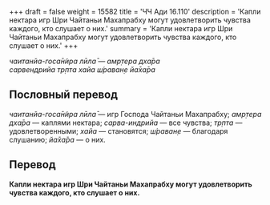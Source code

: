 +++
draft = false
weight = 15582
title = 'ЧЧ Ади 16.110'
description = 'Капли нектара игр Шри Чайтаньи Махапрабху могут удовлетворить чувства каждого, кто слушает о них.'
summary = 'Капли нектара игр Шри Чайтаньи Махапрабху могут удовлетворить чувства каждого, кто слушает о них.'
+++

_чаитанйа-госа̄н̃ира лӣла̄ — амр̣тера дха̄ра  
сарвендрийа тр̣пта хайа ш́раван̣е йа̄ха̄ра_

## Пословный перевод

_чаитанйа_\-_госа̄н̃ира_ _лӣла̄_ — игр Господа Чайтаньи Махапрабху; _амр̣тера_ _дха̄ра_ — каплями нектара; _сарва_\-_индрийа_ — все чувства; _тр̣пта_ — удовлетворенными; _хайа_ — становятся; _ш́раван̣е_ — благодаря слушанию; _йа̄ха̄ра_ — о них.

## Перевод

**Капли нектара игр Шри Чайтаньи Махапрабху могут удовлетворить чувства каждого, кто слушает о них.**
